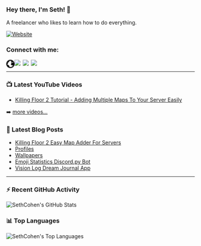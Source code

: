 ### Hey there, I'm Seth! 👋

A freelancer who likes to learn how to do everything.

[![Website](https://img.shields.io/website?label=sethdev.ca&style=for-the-badge&url=https%3A%2F%2Fsethdev.ca)](https://sethdev.ca/)

### Connect with me:
[<img align="left" width="22px" src="https://raw.githubusercontent.com/iconic/open-iconic/master/svg/globe.svg" />](https://sethdev.ca/)
[<img align="left" width="22px" src="https://cdn.jsdelivr.net/npm/simple-icons@v3/icons/youtube.svg" />](https://www.youtube.com/channel/UCt3r8b3iDiUiQo9SdBRBgNw)
[<img align="left" width="22px" src="https://cdn.jsdelivr.net/npm/simple-icons@3.12.4/icons/googleplay.svg" />](https://play.google.com/store/apps/developer?id=SethCohen)
[<img align="left" width="22px" src="https://cdn.jsdelivr.net/npm/simple-icons@3.12.4/icons/fiverr.svg" />](https://sethdev.ca/)

<br />

---

### 📺 Latest YouTube Videos

<!-- YOUTUBE:START -->
- [Killing Floor 2 Tutorial - Adding Multiple Maps To Your Server Easily](https://www.youtube.com/watch?v=maLiXN8EfG4)
<!-- YOUTUBE:END -->

➡️ [more videos...](https://www.youtube.com/channel/UCt3r8b3iDiUiQo9SdBRBgNw)

### 📕 Latest Blog Posts

<!-- BLOG-POST-LIST:START -->
- [Killing Floor 2 Easy Map Adder For Servers](https://sethdev.ca/kf2-easy-server-map-adder/?utm_source=rss&utm_medium=rss&utm_campaign=kf2-easy-server-map-adder)
- [Profiles](https://sethdev.ca/profiles/?utm_source=rss&utm_medium=rss&utm_campaign=profiles)
- [Wallpapers](https://sethdev.ca/digital-art/?utm_source=rss&utm_medium=rss&utm_campaign=digital-art)
- [Emoji Statistics Discord.py Bot](https://sethdev.ca/emoji-statistics-discord-py-bot/?utm_source=rss&utm_medium=rss&utm_campaign=emoji-statistics-discord-py-bot)
- [Vision Log Dream Journal App](https://sethdev.ca/vision-log-dream-journal-app/?utm_source=rss&utm_medium=rss&utm_campaign=vision-log-dream-journal-app)
<!-- BLOG-POST-LIST:END -->

---

### ⚡ Recent GitHub Activity
<img alt="SethCohen's GitHub Stats" src="https://github-readme-stats.vercel.app/api?username=SethCohen&show_icons=true&hide_border=true?count_private=true" />

### 📊 Top Languages
<img alt="SethCohen's Top Languages" src="https://github-readme-stats.vercel.app/api/top-langs/?username=SethCohen&layout=compact" />

